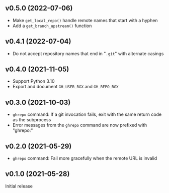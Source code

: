 v0.5.0 (2022-07-06)
-------------------
- Make `get_local_repo()` handle remote names that start with a hyphen
- Add a `get_branch_upstream()` function

v0.4.1 (2022-07-04)
-------------------
- Do not accept repository names that end in "`.git`" with alternate casings

v0.4.0 (2021-11-05)
-------------------
- Support Python 3.10
- Export and document `GH_USER_RGX` and `GH_REPO_RGX`

v0.3.0 (2021-10-03)
-------------------
- `ghrepo` command: If a git invocation fails, exit with the same return code
  as the subprocess
- Error messages from the `ghrepo` command are now prefixed with "ghrepo:"

v0.2.0 (2021-05-29)
-------------------
- `ghrepo` command: Fail more gracefully when the remote URL is invalid

v0.1.0 (2021-05-28)
-------------------
Initial release

